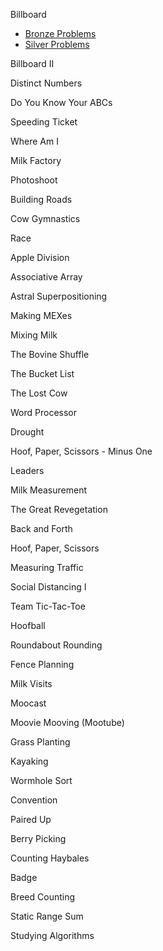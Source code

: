 Billboard

- [Bronze Problems](#bronze-problems)
- [Silver Problems](#silver-problems)


Billboard II

Distinct Numbers

Do You Know Your ABCs

Speeding Ticket

Where Am I

Milk Factory

Photoshoot

Building Roads

Cow Gymnastics

Race

Apple Division

Associative Array

Astral Superpositioning

Making MEXes

Mixing Milk

The Bovine Shuffle

The Bucket List

The Lost Cow

Word Processor

Drought

Hoof, Paper, Scissors - Minus One

Leaders

Milk Measurement

The Great Revegetation

Back and Forth

Hoof, Paper, Scissors

Measuring Traffic

Social Distancing I

Team Tic-Tac-Toe

Hoofball

Roundabout Rounding

Fence Planning

Milk Visits

Moocast

Moovie Mooving (Mootube)

Grass Planting

Kayaking

Wormhole Sort

Convention

Paired Up

Berry Picking

Counting Haybales

Badge

Breed Counting

Static Range Sum

Studying Algorithms
